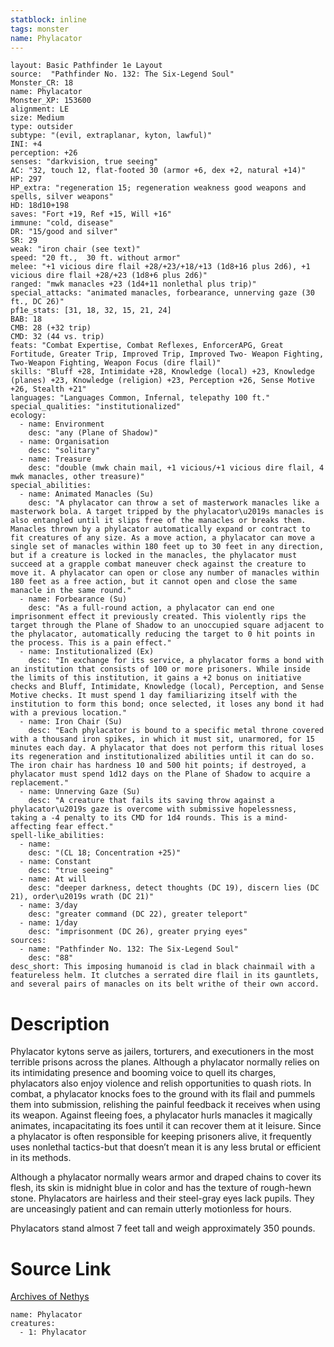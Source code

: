 ```yaml
---
statblock: inline
tags: monster
name: Phylacator
---
```

```statblock
layout: Basic Pathfinder 1e Layout
source:  "Pathfinder No. 132: The Six-Legend Soul"
Monster_CR: 18
name: Phylacator
Monster_XP: 153600
alignment: LE
size: Medium
type: outsider
subtype: "(evil, extraplanar, kyton, lawful)"
INI: +4
perception: +26
senses: "darkvision, true seeing"
AC: "32, touch 12, flat-footed 30 (armor +6, dex +2, natural +14)"
HP: 297
HP_extra: "regeneration 15; regeneration weakness good weapons and spells, silver weapons"
HD: 18d10+198
saves: "Fort +19, Ref +15, Will +16"
immune: "cold, disease"
DR: "15/good and silver"
SR: 29
weak: "iron chair (see text)"
speed: "20 ft.,  30 ft. without armor"
melee: "+1 vicious dire flail +28/+23/+18/+13 (1d8+16 plus 2d6), +1 vicious dire flail +28/+23 (1d8+6 plus 2d6)"
ranged: "mwk manacles +23 (1d4+11 nonlethal plus trip)"
special_attacks: "animated manacles, forbearance, unnerving gaze (30 ft., DC 26)"
pf1e_stats: [31, 18, 32, 15, 21, 24]
BAB: 18
CMB: 28 (+32 trip)
CMD: 32 (44 vs. trip)
feats: "Combat Expertise, Combat Reflexes, EnforcerAPG, Great Fortitude, Greater Trip, Improved Trip, Improved Two- Weapon Fighting, Two-Weapon Fighting, Weapon Focus (dire flail)"
skills: "Bluff +28, Intimidate +28, Knowledge (local) +23, Knowledge (planes) +23, Knowledge (religion) +23, Perception +26, Sense Motive +26, Stealth +21"
languages: "Languages Common, Infernal, telepathy 100 ft."
special_qualities: "institutionalized"
ecology:
  - name: Environment
    desc: "any (Plane of Shadow)"
  - name: Organisation
    desc: "solitary"
  - name: Treasure
    desc: "double (mwk chain mail, +1 vicious/+1 vicious dire flail, 4 mwk manacles, other treasure)"
special_abilities:
  - name: Animated Manacles (Su)
    desc: "A phylacator can throw a set of masterwork manacles like a masterwork bola. A target tripped by the phylacator\u2019s manacles is also entangled until it slips free of the manacles or breaks them. Manacles thrown by a phylacator automatically expand or contract to fit creatures of any size. As a move action, a phylacator can move a single set of manacles within 180 feet up to 30 feet in any direction, but if a creature is locked in the manacles, the phylacator must succeed at a grapple combat maneuver check against the creature to move it. A phylacator can open or close any number of manacles within 180 feet as a free action, but it cannot open and close the same manacle in the same round."
  - name: Forbearance (Su)
    desc: "As a full-round action, a phylacator can end one imprisonment effect it previously created. This violently rips the target through the Plane of Shadow to an unoccupied square adjacent to the phylacator, automatically reducing the target to 0 hit points in the process. This is a pain effect."
  - name: Institutionalized (Ex)
    desc: "In exchange for its service, a phylacator forms a bond with an institution that consists of 100 or more prisoners. While inside the limits of this institution, it gains a +2 bonus on initiative checks and Bluff, Intimidate, Knowledge (local), Perception, and Sense Motive checks. It must spend 1 day familiarizing itself with the institution to form this bond; once selected, it loses any bond it had with a previous location."
  - name: Iron Chair (Su)
    desc: "Each phylacator is bound to a specific metal throne covered with a thousand iron spikes, in which it must sit, unarmored, for 15 minutes each day. A phylacator that does not perform this ritual loses its regeneration and institutionalized abilities until it can do so. The iron chair has hardness 10 and 500 hit points; if destroyed, a phylacator must spend 1d12 days on the Plane of Shadow to acquire a replacement."
  - name: Unnerving Gaze (Su)
    desc: "A creature that fails its saving throw against a phylacator\u2019s gaze is overcome with submissive hopelessness, taking a -4 penalty to its CMD for 1d4 rounds. This is a mind-affecting fear effect."
spell-like_abilities:
  - name:
    desc: "(CL 18; Concentration +25)"
  - name: Constant
    desc: "true seeing"
  - name: At will
    desc: "deeper darkness, detect thoughts (DC 19), discern lies (DC 21), order\u2019s wrath (DC 21)"
  - name: 3/day
    desc: "greater command (DC 22), greater teleport"
  - name: 1/day
    desc: "imprisonment (DC 26), greater prying eyes"
sources:
  - name: "Pathfinder No. 132: The Six-Legend Soul"
    desc: "88"
desc_short: This imposing humanoid is clad in black chainmail with a featureless helm. It clutches a serrated dire flail in its gauntlets, and several pairs of manacles on its belt writhe of their own accord.
```
# Description
Phylacator kytons serve as jailers, torturers, and executioners in the most terrible prisons across the planes. Although a phylacator normally relies on its intimidating presence and booming voice to quell its charges, phylacators also enjoy violence and relish opportunities to quash riots. In combat, a phylacator knocks foes to the ground with its flail and pummels them into submission, relishing the painful feedback it receives when using its weapon. Against fleeing foes, a phylacator hurls manacles it magically animates, incapacitating its foes until it can recover them at it leisure. Since a phylacator is often responsible for keeping prisoners alive, it frequently uses nonlethal tactics-but that doesn’t mean it is any less brutal or efficient in its methods.

 Although a phylacator normally wears armor and draped chains to cover its flesh, its skin is midnight blue in color and has the texture of rough-hewn stone. Phylacators are hairless and their steel-gray eyes lack pupils. They are unceasingly patient and can remain utterly motionless for hours.

 Phylacators stand almost 7 feet tall and weigh approximately 350 pounds.
# Source Link
[Archives of Nethys](https://aonprd.com/MonsterDisplay.aspx?ItemName=Phylacator)
```encounter-table
name: Phylacator
creatures:
  - 1: Phylacator
```
